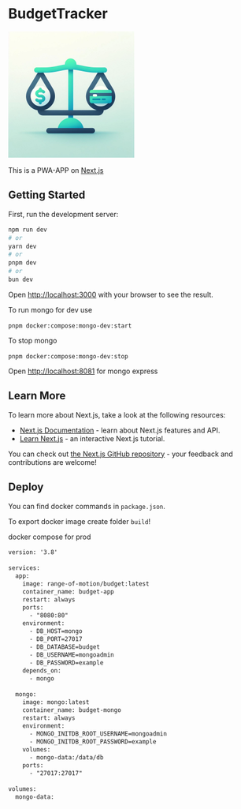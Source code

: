 # BudgetTracker

<img src="public/icon.png" alt="Ikona aplikacji" width="256" height="256">

This is a PWA-APP on [Next.js](https://nextjs.org)

## Getting Started

First, run the development server:

```bash
npm run dev
# or
yarn dev
# or
pnpm dev
# or
bun dev
```

Open [http://localhost:3000](http://localhost:3000) with your browser to see the result.

To run mongo for dev use

`pnpm docker:compose:mongo-dev:start`

To stop mongo 

`pnpm docker:compose:mongo-dev:stop`

Open [http://localhost:8081](http://localhost:8081) for mongo express

## Learn More

To learn more about Next.js, take a look at the following resources:

- [Next.js Documentation](https://nextjs.org/docs) - learn about Next.js features and API.
- [Learn Next.js](https://nextjs.org/learn) - an interactive Next.js tutorial.

You can check out [the Next.js GitHub repository](https://github.com/vercel/next.js) - your feedback and contributions are welcome!

## Deploy

You can find docker commands in `package.json`.

To export docker image create folder `build`!

docker compose for prod
```
version: '3.8'

services:
  app:
    image: range-of-motion/budget:latest
    container_name: budget-app
    restart: always
    ports:
      - "8080:80"
    environment:
      - DB_HOST=mongo
      - DB_PORT=27017
      - DB_DATABASE=budget
      - DB_USERNAME=mongoadmin
      - DB_PASSWORD=example
    depends_on:
      - mongo

  mongo:
    image: mongo:latest
    container_name: budget-mongo
    restart: always
    environment:
      - MONGO_INITDB_ROOT_USERNAME=mongoadmin
      - MONGO_INITDB_ROOT_PASSWORD=example
    volumes:
      - mongo-data:/data/db
    ports:
      - "27017:27017"

volumes:
  mongo-data:
```


